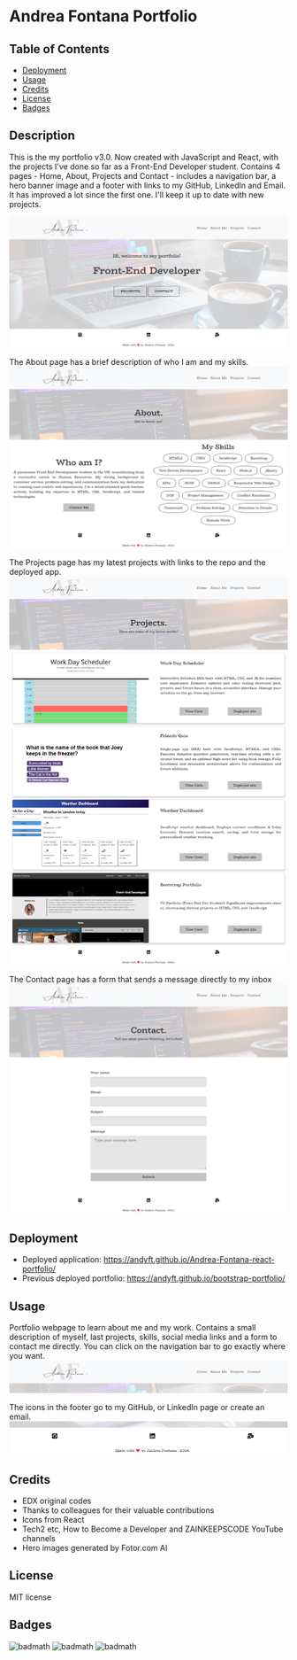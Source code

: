 # Andrea Fontana Portfolio

## Table of Contents

- [Deployment](#deployment)
- [Usage](#usage)
- [Credits](#credits)
- [License](#license)
- [Badges](#badges)

## Description

This is the my portfolio v3.0. Now created with JavaScript and React, with the projects I've done so far as a Front-End Developer student. Contains 4 pages - Home, About, Projects and Contact - includes a navigation bar, a hero banner image and a footer with links to my GitHub, LinkedIn and Email. It has improved a lot since the first one. I'll keep it up to date with new projects.

![Home page](https://github.com/AndyFt/Andrea-Fontana-react-portfolio/blob/main/src/assets/images/HomeSS.png)

The About page has a brief description of who I am and my skills.
![About page](https://github.com/AndyFt/Andrea-Fontana-react-portfolio/blob/main/src/assets/images/AboutSS.png)

The Projects page has my latest projects with links to the repo and the deployed app.
![Projects page](https://github.com/AndyFt/Andrea-Fontana-react-portfolio/blob/main/src/assets/images/ProjectsSS.png)

The Contact page has a form that sends a message directly to my inbox
![Contact page](https://github.com/AndyFt/Andrea-Fontana-react-portfolio/blob/main/src/assets/images/ContactSS.png)

## Deployment

- Deployed application: https://andyft.github.io/Andrea-Fontana-react-portfolio/
- Previous deployed portfolio: https://andyft.github.io/bootstrap-portfolio/

## Usage

Portfolio webpage to learn about me and my work. Contains a small description of myself, last projects, skills, social media links and a form to contact me directly. You can click on the navigation bar to go exactly where you want.
![navigation bar](https://github.com/AndyFt/Andrea-Fontana-react-portfolio/blob/main/src/assets/images/NavBarSS.png)

The icons in the footer go to my GitHub, or LinkedIn page or create an email.
![footer](https://github.com/AndyFt/Andrea-Fontana-react-portfolio/blob/main/src/assets/images/FooterSS.png)

## Credits

- EDX original codes
- Thanks to colleagues for their valuable contributions
- Icons from React
- Tech2 etc, How to Become a Developer and ZAINKEEPSCODE YouTube channels
- Hero images generated by Fotor.com AI

## License

MIT license

## Badges
![badmath](https://img.shields.io/badge/HTML-10.9-blue)
![badmath](https://img.shields.io/badge/CSS-37.7-orange)
![badmath](https://img.shields.io/badge/JavaScript-51.4-green)